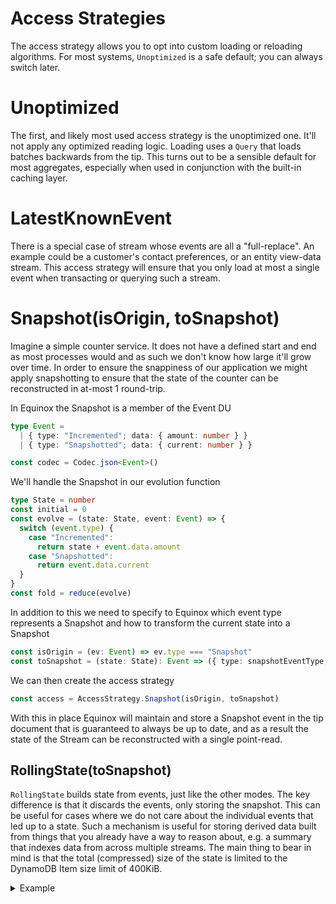 # Access Strategies

The access strategy allows you to opt into custom loading or reloading
algorithms. For most systems, `Unoptimized` is a safe default; you can always
switch later.

# Unoptimized

The first, and likely most used access strategy is the unoptimized one. It'll
not apply any optimized reading logic. Loading uses a `Query` that loads
batches backwards from the tip. This turns out to be a sensible default for
most aggregates, especially when used in conjunction with the built-in caching
layer.

# LatestKnownEvent

There is a special case of stream whose events are all a "full-replace". An
example could be a customer's contact preferences, or an entity view-data
stream. This access strategy will ensure that you only load at most a single
event when transacting or querying such a stream.

# Snapshot(isOrigin, toSnapshot)

Imagine a simple counter service. It does not have a defined start and end as
most processes would and as such we don't know how large it'll grow over time.
In order to ensure the snappiness of our application we might apply
snapshotting to ensure that the state of the counter can be reconstructed in
at-most 1 round-trip.

In Equinox the Snapshot is a member of the Event DU

```ts
type Event =
  | { type: "Incremented"; data: { amount: number } }
  | { type: "Snapshotted"; data: { current: number } }

const codec = Codec.json<Event>()
```

We'll handle the Snapshot in our evolution function

```ts
type State = number
const initial = 0
const evolve = (state: State, event: Event) => {
  switch (event.type) {
    case "Incremented":
      return state + event.data.amount
    case "Snapshotted":
      return event.data.current
  }
}
const fold = reduce(evolve)
```

In addition to this we need to specify to Equinox which event type represents a
Snapshot and how to transform the current state into a Snapshot

```ts
const isOrigin = (ev: Event) => ev.type === "Snapshot"
const toSnapshot = (state: State): Event => ({ type: snapshotEventType, data: { current: state } })
```

We can then create the access strategy

```ts
const access = AccessStrategy.Snapshot(isOrigin, toSnapshot)
```

With this in place Equinox will maintain and store a Snapshot event in the tip
document that is guaranteed to always be up to date, and as a result the state
of the Stream can be reconstructed with a single point-read.

## RollingState(toSnapshot)

`RollingState` builds state from events, just like the other modes. The key difference is that it discards the events, only storing the snapshot. This can be
useful for cases where we do not care about the individual events that led up to
a state. Such a mechanism is useful for storing derived data built from things that you already have a way to reason about, e.g. a summary that indexes data from across multiple streams. The main thing to bear in mind is that the total (compressed) size of the state is limited to the DynamoDB Item size limit of 400KiB.

<details>
<summary>Example</summary>

```ts
namespace Events {
  type User = { id: string; name: string; version: number; deleted?: boolean }
  export type Event = { type: "Ingested"; data: { users: Record<string, User> } }
  export const codec = Codec.json<Event>()
}

namespace Fold {
  export type State = Record<string, Events.User>
  export const initial = {}
  export const fold = (state: State, events: Events.Event[]): State => events[0].data
  export const toSnapshot = (state: State): Events.Event => ({
    type: "Ingested",
    data: { users: state.users },
  })
}

namespace Decide {
  const Ingested = (users: Record<string, Events.User>): Events.Event => ({
    type: "Ingested",
    data: { users },
  })
  export const addUser = (user: Events.User) => (state: State) => {
    if (state[id] && state[id].version >= user.version) return []
    if (equals(state[id], user)) return []
    return [Ingested({ ...state, [user.id]: user })]
  }
  export const renameUser = (user: Events.User) => (state: State) => {
    if (state[id] && state[id].version >= user.version) return []
    if (!state[id] || state[id].deleted) throw new Error("User not found")
    if (state[id]?.name === user.name) return []
    return [Ingested({ ...state, [user.id]: user })]
  }
  export const removeUser = (id: string, version: number) => (state: State) => {
    if (state[id] && state[id].version >= version) return []
    if (!state[id] || state[id].deleted) return []
    return [Ingested({ ...state, [id]: { ...state[id], deleted: true } })]
  }
}

export class Service {
  constructor(private readonly resolve: () => Decider<Events.Event, Fold.State>) {}

  addUser(id: string, version: number, name: string) {
    const decider = this.resolve()
    return decider.transact(Decide.addUser({ id, version, name }))
  }

  renameUser(id: string, version: number, name: string) {
    const decider = this.resolve()
    return decider.transact(Decide.renameUser({ id, version, name }))
  }

  removeUser(id: string) {
    const decider = this.resolve()
    return decider.transact(Decide.removeUser({ id, version, name }))
  }

  readUsers() {
    const decider = this.resolve()
    return decider.query((state) => Object.values(state.users))
  }

  static create(context: DynamoStoreContext, cache?: ICachingStrategy) {
    const access = AccessStrategy.RollingState(Fold.toSnapshot)
    // prettier-ignore
    const category = DynamoStoreCategory.create(context, "$UserIndex", Events.codec, Fold.fold, Fold.initial, access, cache)
    const resolve = () => Decider.forStream(category, StreamId.create("0"), null)
    return new Service(resolve)
  }
}
```

</details>
